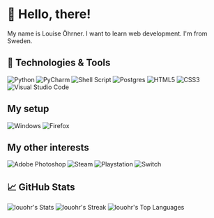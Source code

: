 # 👋 Hello, there!
My name is Louise Öhrner. I want to learn web development. I'm from Sweden. 

## 🔧 Technologies & Tools
![Python](https://img.shields.io/badge/python-3670A0?style=for-the-badge&logo=python&logoColor=ffdd54)
![PyCharm](https://img.shields.io/badge/pycharm-143?style=for-the-badge&logo=pycharm&logoColor=black&color=black&labelColor=green)
![Shell Script](https://img.shields.io/badge/shell_script-%23121011.svg?style=for-the-badge&logo=gnu-bash&logoColor=white)
![Postgres](https://img.shields.io/badge/postgres-%23316192.svg?style=for-the-badge&logo=postgresql&logoColor=white)
![HTML5](https://img.shields.io/badge/html5-%23E34F26.svg?style=for-the-badge&logo=html5&logoColor=white)
![CSS3](https://img.shields.io/badge/css3-%231572B6.svg?style=for-the-badge&logo=css3&logoColor=white)
![Visual Studio Code](https://img.shields.io/badge/Visual%20Studio%20Code-0078d7.svg?style=for-the-badge&logo=visual-studio-code&logoColor=white)

## My setup
![Windows](https://img.shields.io/badge/Windows-0078D6?style=for-the-badge&logo=windows&logoColor=white)
![Firefox](https://img.shields.io/badge/Firefox-FF7139?style=for-the-badge&logo=Firefox-Browser&logoColor=white)


## My other interests
![Adobe Photoshop](https://img.shields.io/badge/adobe%20photoshop-%2331A8FF.svg?style=for-the-badge&logo=adobe%20photoshop&logoColor=white)
![Steam](https://img.shields.io/badge/steam-%23000000.svg?style=for-the-badge&logo=steam&logoColor=white)
![Playstation](https://img.shields.io/badge/Playstation-003791?style=for-the-badge&logo=playstation&logoColor=white)
![Switch](https://img.shields.io/badge/Switch-E60012?style=for-the-badge&logo=nintendo-switch&logoColor=white)

## &#x1f4c8; GitHub Stats
![louohr's Stats](https://github-readme-stats.vercel.app/api?username=louohr&theme=vue-dark&show_icons=true&hide_border=false&count_private=true)
![louohr's Streak](https://github-readme-streak-stats.herokuapp.com/?user=louohr&theme=vue-dark&hide_border=false)
![louohr's Top Languages](https://github-readme-stats.vercel.app/api/top-langs/?username=louohr&theme=vue-dark&show_icons=true&hide_border=false&layout=compact)


<!-- Resources -->
<!-- Icons: https://simpleicons.org/ -->
<!-- Shields: https://ileriayo.github.io/markdown-badges/ -->
<!-- GitHub Stats: https://github.com/anuraghazra/github-readme-stats](https://github.com/omsimos/github-stats-generator -->

<!---
louohr/louohr is a ✨ special ✨ repository because its `README.md` (this file) appears on your GitHub profile.
You can click the Preview link to take a look at your changes.
--->
